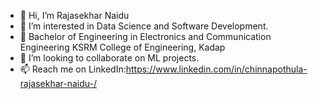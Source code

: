 - 👋 Hi, I’m Rajasekhar Naidu
- 👀  I’m interested in Data Science and Software Development.
- 🌱  Bachelor of Engineering in Electronics and Communication Engineering
       KSRM College of Engineering, Kadap
- 💞️  I’m looking to collaborate on ML projects.
- 📫 Reach me on LinkedIn:https://www.linkedin.com/in/chinnapothula-rajasekhar-naidu-/ 




<!---
CRajasekhar3182/CRajasekhar3182 is a ✨ special ✨ repository because its `README.md` (this file) appears on your GitHub profile.
You can click the Preview link to take a look at your changes.
--->
